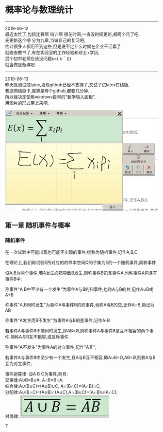 # 概率论与数理统计


----
2019-06-12  
最近太忙了,包括比赛啊 培训啊 很花时间,一直没时间更新,都两个月了吧.  
先更新这个吧 分为九章,当做自己的复习吧,  
估计很多人都用不到这些,但是说不定什么时候在企业干活累了  
就跑去教书了,有在实验室的工作经验和硕士+学历,  
混个初中老师应该没问题ε=(´ο｀)))  
就当做是备课吧.  

---------
2019-06-13  
昨天就测试过latex,发现github已经不支持了,又试了试latex在线版,  
我这网络巨卡,就算是传个github,都要几分钟...  
所以我决定使用windows自带的"数学输入面板",  
用图片的形式带上来吧.  

![测试](../../images/math/1_1.png)  



## 第一章 随机事件与概率

### 随机事件
在一次试验中可能出现也可能不出现的事件,统称为随机事件,记作A,B,C  

在理论上,我们称试验E所对应的的样本空间Ω的子集为E的一个随机事件,简称事件  

设A,B为两个事件,若A发生必然导致B发生,则称事件B包含事件A,也称事件A包含在事件B中;  

称事件"A B中至少有一个发生"为事件A与B的和事件,也称A与B的并,记作A∪B或A+B  

称事件"A,B同时发生"为事件A与事件B的积事件,也称A与B的交,记作A∩B,简记为AB  

称事件"A发生而B不发生"为事件A与B的差事件,记作A-B  

若事件A与事件B不能同时发生,即AB=Ø,则称事件A与事件B是互不相容的两个事件,简称A与B互不相容,或互斥事件.  

称事件"A不发生"为事件A的对立事件,记作"A非";  

若事件A与事件B中至少有一个发生,且A与B互不相容,即A∪B=Ω,AB=Ø,则称A与B互为对立事件;  

事件运算律:
设A B C为事件,则有:  
交换律:A∪B=B∪A, A∩B=B∩A;  
结合律:A∪(B∪C)=(A∪B)∪C, A∩(B∩C)=(A∩B)∩C;  
分配律:A∪(B∩C)=(A∪B)∩(A∪C),A∩(B∪C)=(A∩B)∪(A∩C);  
对偶律:
![](../../images/math/1_2.png)  

1`
